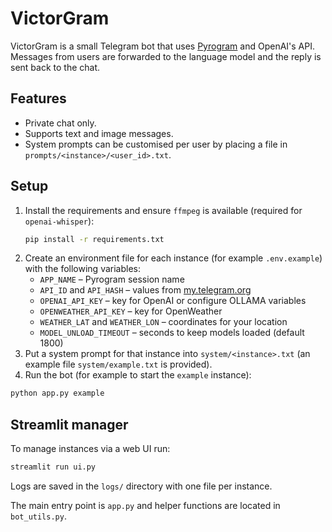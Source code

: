 # VictorGram

VictorGram is a small Telegram bot that uses [Pyrogram](https://docs.pyrogram.org/) and OpenAI's API.  Messages from users are forwarded to the language model and the reply is sent back to the chat.

## Features

* Private chat only.
* Supports text and image messages.
* System prompts can be customised per user by placing a file in `prompts/<instance>/<user_id>.txt`.

## Setup

1. Install the requirements and ensure `ffmpeg` is available (required for `openai-whisper`):
   ```bash
   pip install -r requirements.txt
   ```
2. Create an environment file for each instance (for example `.env.example`) with the following variables:
   - `APP_NAME` – Pyrogram session name
   - `API_ID` and `API_HASH` – values from [my.telegram.org](https://my.telegram.org)
   - `OPENAI_API_KEY` – key for OpenAI or configure OLLAMA variables
   - `OPENWEATHER_API_KEY` – key for OpenWeather
   - `WEATHER_LAT` and `WEATHER_LON` – coordinates for your location
   - `MODEL_UNLOAD_TIMEOUT` – seconds to keep models loaded (default 1800)
3. Put a system prompt for that instance into `system/<instance>.txt` (an example file `system/example.txt` is provided).
4. Run the bot (for example to start the `example` instance):
  ```bash
 python app.py example
  ```

## Streamlit manager

To manage instances via a web UI run:

```bash
streamlit run ui.py
```

Logs are saved in the `logs/` directory with one file per instance.

The main entry point is `app.py` and helper functions are located in `bot_utils.py`.

